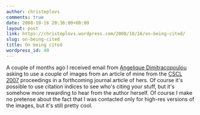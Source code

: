 ```yaml
---
author: christeplovs
comments: true
date: 2008-10-16 20:36:00+00:00
layout: post
link: https://christeplovs.wordpress.com/2008/10/16/on-being-cited/
slug: on-being-cited
title: On being cited
wordpress_id: 49
---
```


A couple of months ago I received email from [Angelique Dimitracopoulou](http://www.ltee.gr/adimitr) asking to use a couple of images from an article of mine from the [CSCL 2007](http://www.isls.org/cscl2007/) proceedings in a forthcoming journal article of hers.  Of course it's possible to use citation indices to see who's citing your stuff, but it's somehow more rewarding to hear from the author herself.  Of course I make no pretense about the fact that I was contacted only for high-res versions of the images, but it's still pretty cool.
